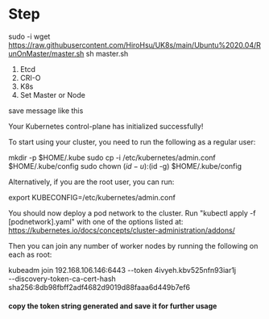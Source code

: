# Step
sudo -i
wget https://raw.githubusercontent.com/HiroHsu/UK8s/main/Ubuntu%2020.04/RunOnMaster/master.sh
sh master.sh


1. Etcd
2. CRI-O
3. K8s
4. Set Master or Node

save message like this

Your Kubernetes control-plane has initialized successfully!

To start using your cluster, you need to run the following as a regular user:

  mkdir -p $HOME/.kube
  sudo cp -i /etc/kubernetes/admin.conf $HOME/.kube/config
  sudo chown $(id -u):$(id -g) $HOME/.kube/config

Alternatively, if you are the root user, you can run:

  export KUBECONFIG=/etc/kubernetes/admin.conf

You should now deploy a pod network to the cluster.
Run "kubectl apply -f [podnetwork].yaml" with one of the options listed at:
  https://kubernetes.io/docs/concepts/cluster-administration/addons/

Then you can join any number of worker nodes by running the following on each as root:

kubeadm join 192.168.106.146:6443 --token 4ivyeh.kbv525nfn93iar1j \
        --discovery-token-ca-cert-hash sha256:8db98fbff2adf4682d9019d88faaa6d449b7ef6

#### copy the token string generated and save it for further usage




